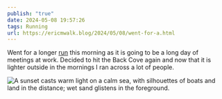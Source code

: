 ```yaml
---
publish: "true"
date: 2024-05-08 19:57:26
tags: Running
url: https://ericmwalk.blog/2024/05/08/went-for-a.html
---
```


Went for a longer [run](https://strava.com/activities/11359948746) this morning as it is going to be a long day of meetings at work. Decided to hit the Back Cove again and now that it is lighter outside in the mornings I ran across a lot of people.

![A sunset casts warm light on a calm sea, with silhouettes of boats and land in the distance; wet sand glistens in the foreground.](https://ericmwalk.blog/uploads/2024/img-8876.jpeg)